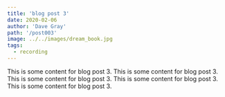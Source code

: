 ```yaml
---
title: 'blog post 3'
date: 2020-02-06
author: 'Dave Gray'
path: '/post003'
image: ../../images/dream_book.jpg
tags:
  - recording
---
```

This is some content for blog post 3.
This is some content for blog post 3.
This is some content for blog post 3.
This is some content for blog post 3.
This is some content for blog post 3.